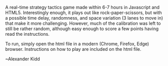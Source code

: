 A real-time strategy tactics game made within 6-7 hours in Javascript and HTML5.
Interestingly enough, it plays out like rock-paper-scissors, but with a possible 
time delay, randomness, and space variation (3 lanes to move in) that make it more challenging.
However, much of the calibration was left to still be rather random, although easy enough to
score a few points having read the instructions.

To run, simply open the html file in a modern (Chrome, Firefox, Edge) browser.
Instructions on how to play are included on the html file.

~Alexander Kidd

